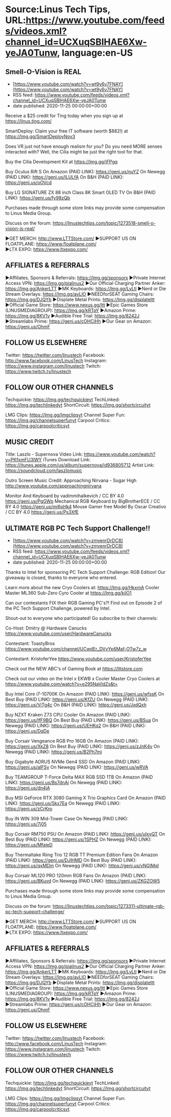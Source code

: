 # Source:Linus Tech Tips, URL:https://www.youtube.com/feeds/videos.xml?channel_id=UCXuqSBlHAE6Xw-yeJA0Tunw, language:en-US

## Smell-O-Vision is REAL
 - [https://www.youtube.com/watch?v=wt9y6v7FNAY](https://www.youtube.com/watch?v=wt9y6v7FNAY)
 - RSS feed: https://www.youtube.com/feeds/videos.xml?channel_id=UCXuqSBlHAE6Xw-yeJA0Tunw
 - date published: 2020-11-25 00:00:00+00:00

Receive a $25 credit for Ting today when you sign up at https://linus.ting.com/

SmartDeploy: Claim your free IT software (worth $882!) at https://lmg.gg/SmartDeployNov3

Does VR just not have enough realism for you? Do you need MORE senses interacted with? Well, the Cilia might be just the right tool for that.

Buy the Cilia Development Kit at https://lmg.gg/jFPgq

Buy Oculus Rift S
On Amazon (PAID LINK): https://geni.us/nuYZ
On Newegg (PAID LINK): https://geni.us/lLULfA
On B&H (PAID LINK): https://geni.us/oOVcd

Buy LG SIGNATURE ZX 88 inch Class 8K Smart OLED TV
On B&H (PAID LINK): https://geni.us/fy98zQb

Purchases made through some store links may provide some compensation to Linus Media Group.

Discuss on the forum: https://linustechtips.com/topic/1273518-smell-o-vision-is-real/

►GET MERCH: http://www.LTTStore.com/
►SUPPORT US ON FLOATPLANE: https://www.floatplane.com/  
►LTX EXPO: https://www.ltxexpo.com/   

AFFILIATES & REFERRALS
---------------------------------------------------
►Affiliates, Sponsors & Referrals: https://lmg.gg/sponsors
►Private Internet Access VPN: https://lmg.gg/pialinus2
►Our Official Charging Partner Anker: https://lmg.gg/AnkerLTT
►MK Keyboards: https://lmg.gg/LyLtl
►Nerd or Die Stream Overlays: https://lmg.gg/avLlO
►NEEDforSEAT Gaming Chairs: https://lmg.gg/DJQYb
►Displate Metal Prints: https://lmg.gg/displateltt
►Official Game Store: https://www.nexus.gg/ltt
►Epic Games Store (LINUSMEDIAGROUP): https://lmg.gg/kRTpY
►Amazon Prime: https://lmg.gg/8KV1v
►Audible Free Trial: https://lmg.gg/8242J
►Streamlabs Prime: https://geni.us/cOHCiHh
►Our Gear on Amazon: https://geni.us/OhmF

FOLLOW US ELSEWHERE
---------------------------------------------------  
Twitter: https://twitter.com/linustech
Facebook: http://www.facebook.com/LinusTech
Instagram: https://www.instagram.com/linustech
Twitch: https://www.twitch.tv/linustech

FOLLOW OUR OTHER CHANNELS
---------------------------------------------------  
Techquickie: https://lmg.gg/techquickieyt
TechLinked: https://lmg.gg/techlinkedyt
ShortCircuit: https://lmg.gg/shortcircuityt

LMG Clips: https://lmg.gg/lmgclipsyt
Channel Super Fun: https://lmg.gg/channelsuperfunyt
Carpool Critics: https://lmg.gg/carpoolcriticsyt

MUSIC CREDIT
---------------------------------------------------  
Title: Laszlo - Supernova
Video Link: https://www.youtube.com/watch?v=PKfxmFU3lWY
iTunes Download Link: https://itunes.apple.com/us/album/supernova/id936805712
Artist Link: https://soundcloud.com/laszlomusic

Outro Screen Music Credit: Approaching Nirvana - Sugar High http://www.youtube.com/approachingnirvana

Monitor And Keyboard by vadimmihalkevich / CC BY 4.0  https://geni.us/PgGWp
Mechanical RGB Keyboard by BigBrotherECE / CC BY 4.0 https://geni.us/mj6pHk4
Mouse Gamer free Model By Oscar Creativo / CC BY 4.0 https://geni.us/Ps3XfE

## ULTIMATE RGB PC Tech Support Challenge!!
 - [https://www.youtube.com/watch?v=zmyenrDrDC8](https://www.youtube.com/watch?v=zmyenrDrDC8)
 - RSS feed: https://www.youtube.com/feeds/videos.xml?channel_id=UCXuqSBlHAE6Xw-yeJA0Tunw
 - date published: 2020-11-25 00:00:00+00:00

Thanks to Intel for sponsoring PC Tech Support Challenge: RGB Edition! Our giveaway is closed, thanks to everyone who entered.

Learn more about the new Cryo Coolers at: https://lmg.gg/HkxmA Cooler Master ML360 Sub-Zero Cyro Cooler at https://lmg.gg/kilO1

Can our contestants FIX their RGB Gaming PC's?! Find out on Episode 2 of the PC Tech Support Challenge, powered by Intel.

Shout-out to everyone who participated! Go subscribe to their channels:

Co-Host: Dmitry @ Hardware Canucks 
https://www.youtube.com/user/HardwareCanucks

Contestant: ToastyBros
https://www.youtube.com/channel/UCwdEr_DVvYp6Maf-OTw7z_w

Contestant: KristoferYee
https://www.youtube.com/user/KristoferYee


Check out the NEW ABC's of Gaming Book at https://lttstore.com 

Check out our video on the Intel x EKWB x Cooler Master Cryo Coolers at https://www.youtube.com/watch?v=e295NaVldZs&t=

Buy Intel Core i7-10700K
On Amazon (PAID LINK): https://geni.us/wfssK
On Best Buy (PAID LINK): https://geni.us/KfZU
On Newegg (PAID LINK): https://geni.us/VjTg4c
On B&H (PAID LINK): https://geni.us/JxdQxh

Buy NZXT Kraken Z73 CPU Cooler
On Amazon (PAID LINK): https://geni.us/IfF9BQ
On Best Buy (PAID LINK): https://geni.us/BSua
On Newegg (PAID LINK): https://geni.us/UEHKq2
On B&H (PAID LINK): https://geni.us/DqDe

Buy Corsair Vengeance RGB Pro 16GB
On Amazon (PAID LINK): https://geni.us/XkZ8
On Best Buy (PAID LINK): https://geni.us/zJnK4v
On Newegg (PAID LINK): https://geni.us/B2Ph7mj

Buy Gigabyte AORUS NVMe Gen4 SSD
On Amazon (PAID LINK): https://geni.us/aIFSy
On Newegg (PAID LINK): https://geni.us/wRVA

Buy TEAMGROUP T-Force Delta MAX RGB SSD 1TB
On Amazon (PAID LINK): https://geni.us/Bs7dnAi
On Newegg (PAID LINK): https://geni.us/dn4iA

Buy MSI GeForce RTX 3080 Gaming X Trio Graphics Card
On Amazon (PAID LINK): https://geni.us/Skx7Ea
On Newegg (PAID LINK): https://geni.us/zCrKro

Buy IN WIN 309 Mid-Tower Case
On Newegg (PAID LINK): https://geni.us/7j05

Buy Corsair RM750 PSU
On Amazon (PAID LINK): https://geni.us/uIxvQT
On Best Buy (PAID LINK): https://geni.us/1SPHZ
On Newegg (PAID LINK): https://geni.us/MfaleD

Buy Thermaltake Riing Trio 12 RGB TT Premium Edition Fans
On Amazon (PAID LINK): https://geni.us/DJlHMD
On Best Buy (PAID LINK): https://geni.us/qxMDm
On Newegg (PAID LINK): https://geni.us/vNGlMqI

Buy Corsair ML120 PRO 120mm RGB Fans
On Amazon (PAID LINK): https://geni.us/BKuvd
On Newegg (PAID LINK): https://geni.us/ZKGZOW5

Purchases made through some store links may provide some compensation to Linus Media Group.

Discuss on the forum: https://linustechtips.com/topic/1273311-ultimate-rgb-pc-tech-support-challenge/


►GET MERCH: http://www.LTTStore.com/
►SUPPORT US ON FLOATPLANE: https://www.floatplane.com/  
►LTX EXPO: https://www.ltxexpo.com/   

AFFILIATES & REFERRALS
---------------------------------------------------
►Affiliates, Sponsors & Referrals: https://lmg.gg/sponsors
►Private Internet Access VPN: https://lmg.gg/pialinus2
►Our Official Charging Partner Anker: https://lmg.gg/AnkerLTT
►MK Keyboards: https://lmg.gg/LyLtl
►Nerd or Die Stream Overlays: https://lmg.gg/avLlO
►NEEDforSEAT Gaming Chairs: https://lmg.gg/DJQYb
►Displate Metal Prints: https://lmg.gg/displateltt
►Official Game Store: https://www.nexus.gg/ltt
►Epic Games Store (LINUSMEDIAGROUP): https://lmg.gg/kRTpY
►Amazon Prime: https://lmg.gg/8KV1v
►Audible Free Trial: https://lmg.gg/8242J
►Streamlabs Prime: https://geni.us/cOHCiHh
►Our Gear on Amazon: https://geni.us/OhmF

FOLLOW US ELSEWHERE
---------------------------------------------------  
Twitter: https://twitter.com/linustech
Facebook: http://www.facebook.com/LinusTech
Instagram: https://www.instagram.com/linustech
Twitch: https://www.twitch.tv/linustech

FOLLOW OUR OTHER CHANNELS
---------------------------------------------------  
Techquickie: https://lmg.gg/techquickieyt
TechLinked: https://lmg.gg/techlinkedyt
ShortCircuit: https://lmg.gg/shortcircuityt

LMG Clips: https://lmg.gg/lmgclipsyt
Channel Super Fun: https://lmg.gg/channelsuperfunyt
Carpool Critics: https://lmg.gg/carpoolcriticsyt

